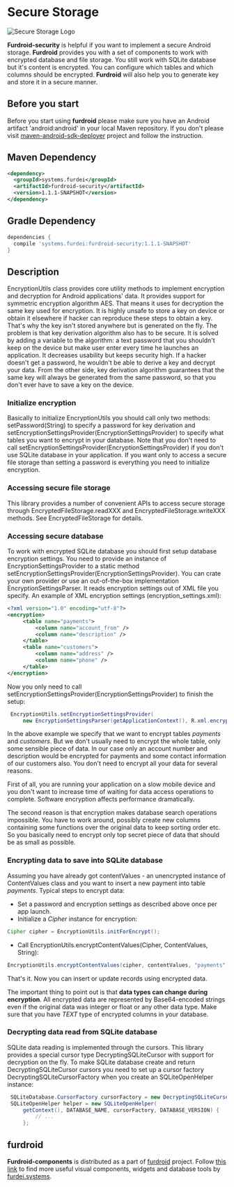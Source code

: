 # Secure Storage

![Secure Storage Logo](http://www.furdei.systems/img/portfolio/security.jpg "Secure Storage Logo")

**Furdroid-security** is helpful if you want to implement
a secure Android storage. **Furdroid** provides you with a set of components to work with encrypted
database and file storage. You still work with SQLite database but it's content is encrypted. You
can configure which tables and which columns should be encrypted. **Furdroid** will also help you to
generate key and store it in a secure manner.

## Before you start

Before you start using **furdroid** please make sure you have an Android artifact 'android:android'
in your local Maven repository. If you don't please visit
[maven-android-sdk-deployer](https://github.com/simpligility/maven-android-sdk-deployer)
project and follow the instruction.

## Maven Dependency

```xml
<dependency>
  <groupId>systems.furdei</groupId>
  <artifactId>furdroid-security</artifactId>
  <version>1.1.1-SNAPSHOT</version>
</dependency>
```

## Gradle Dependency

```groovy
dependencies {
  compile 'systems.furdei:furdroid-security:1.1.1-SNAPSHOT'
}

```

## Description

EncryptionUtils class provides core utility methods to implement encryption and decryption for Android
applications' data. It provides support for symmetric encryption algorithm AES. That means
it uses for decryption the same key used for encryption. It is highly unsafe to store a key
on device or obtain it elsewhere if hacker can reproduce these steps to obtain a key. That's
why the key isn't stored anywhere but is generated on the fly. The problem is that key
derivation algorithm also has to be secure. It is solved by adding a variable to the algorithm:
a text password that you shouldn't keep on the device but make user enter every time he launches
an application. It decreases usability but keeps security high. If a hacker doesn't get a
password, he wouldn't be able to derive a key and decrypt your data. From the other side, key
derivation algorithm guarantees that the same key will always be generated from the same
password, so that you don't ever have to save a key on the device.

### Initialize encryption

Basically to initialize EncryptionUtils you should call only two methods:
setPassword(String) to specify a password for key derivation and
setEncryptionSettingsProvider(EncryptionSettingsProvider) to specify what tables you
want to encrypt in your database. Note that you don't need to call
setEncryptionSettingsProvider(EncryptionSettingsProvider) if you don't use SQLite
database in your application. If you want only to access a secure file storage than setting
a password is everything you need to initialize encryption.

### Accessing secure file storage

This library provides a number of convenient APIs to access secure storage through
EncryptedFileStorage.readXXX and EncryptedFileStorage.writeXXX methods.
See EncryptedFileStorage for details.

### Accessing secure database

To work with encrypted SQLite database you should first setup database encryption settings.
You need to provide an instance of EncryptionSettingsProvider to a static method
setEncryptionSettingsProvider(EncryptionSettingsProvider). You can crate your own
provider or use an out-of-the-box implementation EncryptionSettingsParser. It reads encryption
settings out of XML file you specify. An example of XML encryption settings (encryption_settings.xml):

```xml
<?xml version="1.0" encoding="utf-8"?>
<encryption>
     <table name="payments">
         <column name="account_from" />
         <column name="description" />
     </table>
     <table name="customers">
         <column name="address" />
         <column name="phone" />
     </table>
</encryption>
```

Now you only need to call setEncryptionSettingsProvider(EncryptionSettingsProvider) to finish the setup:

```java
 EncryptionUtils.setEncryptionSettingsProvider(
     new EncryptionSettingsParser(getApplicationContext(), R.xml.encryption_settings));
```

In the above example we specify that we want to encrypt tables *payments* and
*customers*. But we don't usually need to encrypt the whole table, only some
sensible piece of data. In our case only an account number and description would be encrypted
for payments and some contact information of our customers also. You don't need to encrypt
all your data for several reasons.

First of all, you are running your application on a slow mobile device and you don't want to
increase time of waiting for data access operations to complete. Software encryption affects
performance dramatically.

The second reason is that encryption makes database search operations impossible. You have to
work around, possibly create new columns containing some functions over the original data to
keep sorting order etc. So you basically need to encrypt only top secret piece of data that
should be as small as possible.

### Encrypting data to save into SQLite database

Assuming you have already got contentValues - an unencrypted instance of
ContentValues class and you want to insert a new payment into table
*payments*. Typical steps to encrypt data:

* Set a password and encryption settings as described above once per app launch.
* Initialize a *Cipher* instance for encryption:
```java
Cipher cipher = EncryptionUtils.initForEncrypt();
```
* Call EncryptionUtils.encryptContentValues(Cipher, ContentValues, String):
```java
EncryptionUtils.encryptContentValues(cipher, contentValues, "payments");
```

That's it. Now you can insert or update records using encrypted data.

The important thing to point out is that **data types can change during encryption**. All
encrypted data are represented by Base64-encoded strings even if the original data was integer
or float or any other data type. Make sure that you have *TEXT* type of encrypted
columns in your database.

### Decrypting data read from SQLite database

SQLite data reading is implemented through the cursors. This library provides a special cursor
type DecryptingSQLiteCursor with support for decryption on the fly. To make SQLite database create and return
DecryptingSQLiteCursor cursors you need to set up a cursor factory
DecryptingSQLiteCursorFactory when you create an SQLiteOpenHelper instance:

```java
 SQLiteDatabase.CursorFactory cursorFactory = new DecryptingSQLiteCursorFactory();
 SQLiteOpenHelper helper = new SQLiteOpenHelper(
     getContext(), DATABASE_NAME, cursorFactory, DATABASE_VERSION) {
         // ...
     };
```

## furdroid

**Furdroid-components** is distributed as a part of [furdroid](https://github.com/furdei/furdroid) project.
Follow [this link](https://github.com/furdei/furdroid) to find more useful visual components, widgets and database
tools by [furdei.systems](http://www.furdei.systems).
